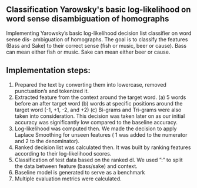 ## Classification Yarowsky's basic log-likelihood on word sense disambiguation of homographs
Implementing Yarowsky’s basic log-likelihood decision list classifier on word sense dis- ambiguation of homographs. The goal is to classify the features (Bass and Sake) to their correct sense (fish or music, beer or cause).
Bass can mean either fish or music.
Sake can mean either beer or cause.

## Implementation steps:
1. Prepared the text by converting them into lowercase, removed punctuation’s and tokenized it.
2. Extracted feature from the context around the target word.
(a) 5 words before an after target word
(b) words at specific positions around the target word (-1, +1, -2, and +2)
(c) Bi-grams and Tri-grams were also taken into consideration. This decision was taken later on as our initial accuracy was significantly low compared to the baseline accuracy.
3. Log-likelihood was computed then. We made the decision to apply Laplace Smoothing for unseen features ( 1 was added to the numerator and 2 to the denominator).
4. Ranked decision list was calculated then. It was built by ranking features according to their log-likelihood scores.
5. Classification of test data based on the ranked dl. We used ”:” to split the data between feature (bass/sake) and context.
6. Baseline model is generated to serve as a benchmark
7. Multiple evaluation metrics were calculated.
